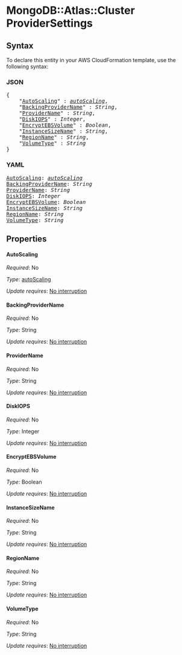 # MongoDB::Atlas::Cluster ProviderSettings

## Syntax

To declare this entity in your AWS CloudFormation template, use the following syntax:

### JSON

<pre>
{
    "<a href="#autoscaling" title="AutoScaling">AutoScaling</a>" : <i><a href="autoscaling.md">autoScaling</a></i>,
    "<a href="#backingprovidername" title="BackingProviderName">BackingProviderName</a>" : <i>String</i>,
    "<a href="#providername" title="ProviderName">ProviderName</a>" : <i>String</i>,
    "<a href="#diskiops" title="DiskIOPS">DiskIOPS</a>" : <i>Integer</i>,
    "<a href="#encryptebsvolume" title="EncryptEBSVolume">EncryptEBSVolume</a>" : <i>Boolean</i>,
    "<a href="#instancesizename" title="InstanceSizeName">InstanceSizeName</a>" : <i>String</i>,
    "<a href="#regionname" title="RegionName">RegionName</a>" : <i>String</i>,
    "<a href="#volumetype" title="VolumeType">VolumeType</a>" : <i>String</i>
}
</pre>

### YAML

<pre>
<a href="#autoscaling" title="AutoScaling">AutoScaling</a>: <i><a href="autoscaling.md">autoScaling</a></i>
<a href="#backingprovidername" title="BackingProviderName">BackingProviderName</a>: <i>String</i>
<a href="#providername" title="ProviderName">ProviderName</a>: <i>String</i>
<a href="#diskiops" title="DiskIOPS">DiskIOPS</a>: <i>Integer</i>
<a href="#encryptebsvolume" title="EncryptEBSVolume">EncryptEBSVolume</a>: <i>Boolean</i>
<a href="#instancesizename" title="InstanceSizeName">InstanceSizeName</a>: <i>String</i>
<a href="#regionname" title="RegionName">RegionName</a>: <i>String</i>
<a href="#volumetype" title="VolumeType">VolumeType</a>: <i>String</i>
</pre>

## Properties

#### AutoScaling

_Required_: No

_Type_: <a href="autoscaling.md">autoScaling</a>

_Update requires_: [No interruption](https://docs.aws.amazon.com/AWSCloudFormation/latest/UserGuide/using-cfn-updating-stacks-update-behaviors.html#update-no-interrupt)

#### BackingProviderName

_Required_: No

_Type_: String

_Update requires_: [No interruption](https://docs.aws.amazon.com/AWSCloudFormation/latest/UserGuide/using-cfn-updating-stacks-update-behaviors.html#update-no-interrupt)

#### ProviderName

_Required_: No

_Type_: String

_Update requires_: [No interruption](https://docs.aws.amazon.com/AWSCloudFormation/latest/UserGuide/using-cfn-updating-stacks-update-behaviors.html#update-no-interrupt)

#### DiskIOPS

_Required_: No

_Type_: Integer

_Update requires_: [No interruption](https://docs.aws.amazon.com/AWSCloudFormation/latest/UserGuide/using-cfn-updating-stacks-update-behaviors.html#update-no-interrupt)

#### EncryptEBSVolume

_Required_: No

_Type_: Boolean

_Update requires_: [No interruption](https://docs.aws.amazon.com/AWSCloudFormation/latest/UserGuide/using-cfn-updating-stacks-update-behaviors.html#update-no-interrupt)

#### InstanceSizeName

_Required_: No

_Type_: String

_Update requires_: [No interruption](https://docs.aws.amazon.com/AWSCloudFormation/latest/UserGuide/using-cfn-updating-stacks-update-behaviors.html#update-no-interrupt)

#### RegionName

_Required_: No

_Type_: String

_Update requires_: [No interruption](https://docs.aws.amazon.com/AWSCloudFormation/latest/UserGuide/using-cfn-updating-stacks-update-behaviors.html#update-no-interrupt)

#### VolumeType

_Required_: No

_Type_: String

_Update requires_: [No interruption](https://docs.aws.amazon.com/AWSCloudFormation/latest/UserGuide/using-cfn-updating-stacks-update-behaviors.html#update-no-interrupt)

